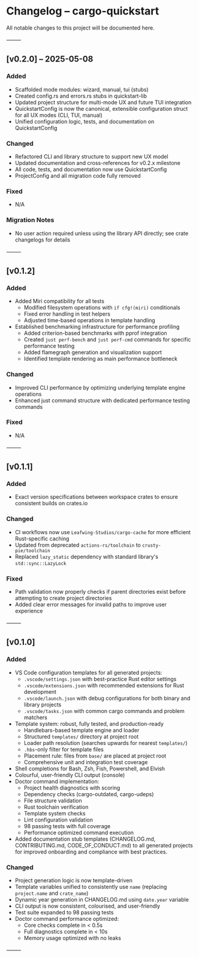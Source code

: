 # Changelog – cargo-quickstart

All notable changes to this project will be documented here.

⸻

## [v0.2.0] – 2025-05-08

### Added

-   Scaffolded mode modules: wizard, manual, tui (stubs)
-   Created config.rs and errors.rs stubs in quickstart-lib
-   Updated project structure for multi-mode UX and future TUI integration
-   QuickstartConfig is now the canonical, extensible configuration struct for all UX modes (CLI, TUI, manual)
-   Unified configuration logic, tests, and documentation on QuickstartConfig

### Changed

-   Refactored CLI and library structure to support new UX model
-   Updated documentation and cross-references for v0.2.x milestone
-   All code, tests, and documentation now use QuickstartConfig
-   ProjectConfig and all migration code fully removed

### Fixed

-   N/A

### Migration Notes

-   No user action required unless using the library API directly; see crate changelogs for details

⸻

## [v0.1.2]

### Added

-   Added Miri compatibility for all tests
    -   Modified filesystem operations with `if cfg!(miri)` conditionals
    -   Fixed error handling in test helpers
    -   Adjusted time-based operations in template handling
-   Established benchmarking infrastructure for performance profiling
    -   Added criterion-based benchmarks with pprof integration
    -   Created `just perf-bench` and `just perf-cmd` commands for specific performance testing
    -   Added flamegraph generation and visualization support
    -   Identified template rendering as main performance bottleneck

### Changed

-   Improved CLI performance by optimizing underlying template engine operations
-   Enhanced just command structure with dedicated performance testing commands

### Fixed

-   N/A

⸻

## [v0.1.1]

### Added

-   Exact version specifications between workspace crates to ensure consistent builds on crates.io

### Changed

-   CI workflows now use `Leafwing-Studios/cargo-cache` for more efficient Rust-specific caching
-   Updated from deprecated `actions-rs/toolchain` to `crusty-pie/toolchain`
-   Replaced `lazy_static` dependency with standard library's `std::sync::LazyLock`

### Fixed

-   Path validation now properly checks if parent directories exist before attempting to create project directories
-   Added clear error messages for invalid paths to improve user experience

⸻

## [v0.1.0]

### Added

-   VS Code configuration templates for all generated projects:
    -   `.vscode/settings.json` with best-practice Rust editor settings
    -   `.vscode/extensions.json` with recommended extensions for Rust development
    -   `.vscode/launch.json` with debug configurations for both binary and library projects
    -   `.vscode/tasks.json` with common cargo commands and problem matchers
-   Template system: robust, fully tested, and production-ready
    -   Handlebars-based template engine and loader
    -   Structured `templates/` directory at project root
    -   Loader path resolution (searches upwards for nearest `templates/`)
    -   `.hbs`-only filter for template files
    -   Placement rule: files from `base/` are placed at project root
    -   Comprehensive unit and integration test coverage
-   Shell completions for Bash, Zsh, Fish, Powershell, and Elvish
-   Colourful, user-friendly CLI output (console)
-   Doctor command implementation:
    -   Project health diagnostics with scoring
    -   Dependency checks (cargo-outdated, cargo-udeps)
    -   File structure validation
    -   Rust toolchain verification
    -   Template system checks
    -   Lint configuration validation
    -   98 passing tests with full coverage
    -   Performance optimized command execution
-   Added documentation stub templates (CHANGELOG.md, CONTRIBUTING.md, CODE_OF_CONDUCT.md) to all generated projects for improved onboarding and compliance with best practices.

### Changed

-   Project generation logic is now template-driven
-   Template variables unified to consistently use `name` (replacing `project.name` and `crate_name`)
-   Dynamic year generation in CHANGELOG.md using `date.year` variable
-   CLI output is now consistent, colourised, and user-friendly
-   Test suite expanded to 98 passing tests
-   Doctor command performance optimized:
    -   Core checks complete in < 0.5s
    -   Full diagnostics complete in < 10s
    -   Memory usage optimized with no leaks

⸻
